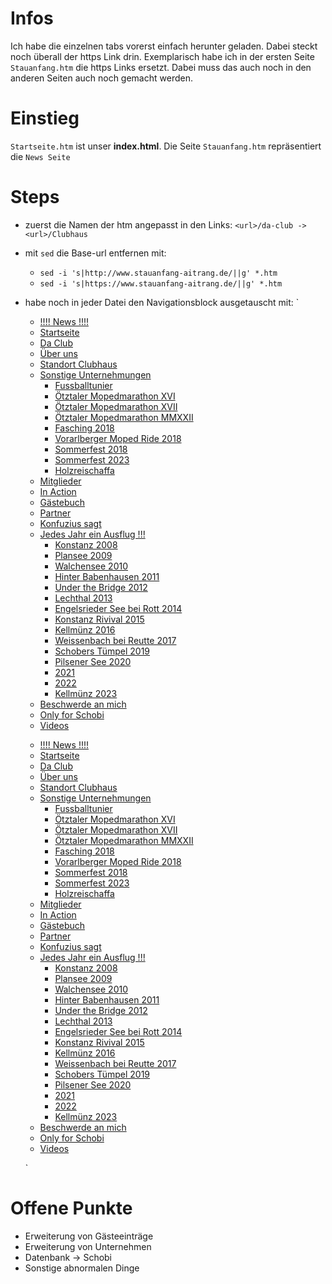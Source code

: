 # Infos

Ich habe die einzelnen tabs vorerst einfach herunter geladen. Dabei steckt noch überall der https Link drin.
Exemplarisch habe ich in der ersten Seite `Stauanfang.htm` die https Links ersetzt. Dabei muss das auch noch in den anderen 
Seiten auch noch gemacht werden. 


# Einstieg
`Startseite.htm` ist unser **index.html**. Die Seite `Stauanfang.htm` repräsentiert die `News Seite`


# Steps
* zuerst die Namen der htm angepasst in den Links: `<url>/da-club -> <url>/Clubhaus`
* mit `sed` die Base-url entfernen mit: 
  * `sed -i 's|http://www.stauanfang-aitrang.de/||g' *.htm`
  * `sed -i 's|https://www.stauanfang-aitrang.de/||g' *.htm`

* habe noch in jeder Datei den Navigationsblock ausgetauscht mit:
  `
        <nav class="jtpl-mobile-navigation navigation-colors"><div data-container="navigation"><div class="j-nav-variant-nested"><ul class="cc-nav-level-0 j-nav-level-0"><li id="cc-nav-view-2196785722" class="jmd-nav__list-item-0 cc-nav-current j-nav-current jmd-nav__item--current"><a href="Stauanfang.htm" data-link-title="!!!! News !!!!" class="cc-nav-current j-nav-current jmd-nav__link--current">!!!! News !!!!</a></li><li id="cc-nav-view-2036547622" class="jmd-nav__list-item-0"><a href="Startseite.htm" data-link-title="Startseite">Startseite</a></li><li id="cc-nav-view-2037572422" class="jmd-nav__list-item-0"><a href="Clubhaus.htm" data-link-title="Da Club">Da Club</a></li><li id="cc-nav-view-2036548122" class="jmd-nav__list-item-0"><a href="about.htm" data-link-title="Über uns">Über uns</a></li><li id="cc-nav-view-2036548322" class="jmd-nav__list-item-0"><a href="location.htm" data-link-title="Standort Clubhaus">Standort Clubhaus</a></li><li id="cc-nav-view-2370929122" class="jmd-nav__list-item-0 j-nav-has-children"><a href="unternehmen.htm" data-link-title="Sonstige Unternehmungen">Sonstige Unternehmungen</a><span data-navi-toggle="cc-nav-view-2370929122" class="jmd-nav__toggle-button"></span><ul class="cc-nav-level-1 j-nav-level-1"><li id="cc-nav-view-2362693722" class="jmd-nav__list-item-1"><a href="unternehmen.htmfussballtunier/" data-link-title="Fussballtunier">Fussballtunier</a></li><li id="cc-nav-view-2589381722" class="jmd-nav__list-item-1"><a href="unternehmen.htm%C3%B6tztaler-mopedmarathon-xvi/" data-link-title="Ötztaler Mopedmarathon XVI">Ötztaler Mopedmarathon XVI</a></li><li id="cc-nav-view-2705251122" class="jmd-nav__list-item-1"><a href="unternehmen.htm%C3%B6tztaler-mopedmarathon-xvii/" data-link-title="Ötztaler Mopedmarathon XVII">Ötztaler Mopedmarathon XVII</a></li><li id="cc-nav-view-2860614722" class="jmd-nav__list-item-1"><a href="unternehmen.htm%C3%B6tztaler-mopedmarathon-mmxxii/" data-link-title="Ötztaler Mopedmarathon MMXXII">Ötztaler Mopedmarathon MMXXII</a></li><li id="cc-nav-view-2752139322" class="jmd-nav__list-item-1"><a href="unternehmen.htmfasching-2018/" data-link-title="Fasching 2018">Fasching 2018</a></li><li id="cc-nav-view-2752140422" class="jmd-nav__list-item-1"><a href="unternehmen.htmvorarlberger-moped-ride-2018/" data-link-title="Vorarlberger Moped Ride 2018">Vorarlberger Moped Ride 2018</a></li><li id="cc-nav-view-2780140522" class="jmd-nav__list-item-1"><a href="unternehmen.htmsommerfest-2018/" data-link-title="Sommerfest 2018">Sommerfest 2018</a></li><li id="cc-nav-view-2869372022" class="jmd-nav__list-item-1"><a href="unternehmen.htmsommerfest-2023/" data-link-title="Sommerfest 2023">Sommerfest 2023</a></li><li id="cc-nav-view-2370929322" class="jmd-nav__list-item-1"><a href="unternehmen.htmholzreischaffa/" data-link-title="Holzreischaffa">Holzreischaffa</a></li></ul></li><li id="cc-nav-view-2036581622" class="jmd-nav__list-item-0"><a href="members.htm" data-link-title="Mitglieder">Mitglieder</a></li><li id="cc-nav-view-2157535022" class="jmd-nav__list-item-0"><a href="in_action.htm" data-link-title="In Action">In Action</a></li><li id="cc-nav-view-2036547722" class="jmd-nav__list-item-0"><a href="Gaestebuch.htm" data-link-title="Gästebuch">Gästebuch</a></li><li id="cc-nav-view-2037572722" class="jmd-nav__list-item-0"><a href="unternehmen.htm" data-link-title="Partner">Partner</a></li><li id="cc-nav-view-2157545622" class="jmd-nav__list-item-0"><a href="Konfuzius.htm" data-link-title="Konfuzius sagt">Konfuzius sagt</a></li><li id="cc-nav-view-2045998122" class="jmd-nav__list-item-0 j-nav-has-children"><a href="ausflug.htm" data-link-title="Jedes Jahr ein Ausflug !!!">Jedes Jahr ein Ausflug !!!</a><span data-navi-toggle="cc-nav-view-2045998122" class="jmd-nav__toggle-button"></span><ul class="cc-nav-level-1 j-nav-level-1"><li id="cc-nav-view-2051840722" class="jmd-nav__list-item-1"><a href="ausflug.htmkonstanz-2008/" data-link-title="Konstanz 2008">Konstanz 2008</a></li><li id="cc-nav-view-2046042022" class="jmd-nav__list-item-1"><a href="ausflug.htmplansee-2009/" data-link-title="Plansee 2009">Plansee 2009</a></li><li id="cc-nav-view-2167727422" class="jmd-nav__list-item-1"><a href="ausflug.htmwalchensee-2010/" data-link-title="Walchensee 2010">Walchensee 2010</a></li><li id="cc-nav-view-2046042822" class="jmd-nav__list-item-1"><a href="ausflug.htmhinter-babenhausen-2011/" data-link-title="Hinter Babenhausen 2011">Hinter Babenhausen 2011</a></li><li id="cc-nav-view-2077024522" class="jmd-nav__list-item-1"><a href="ausflug.htmunder-the-bridge-2012/" data-link-title="Under the Bridge 2012">Under the Bridge 2012</a></li><li id="cc-nav-view-2077035422" class="jmd-nav__list-item-1"><a href="ausflug.htmlechthal-2013/" data-link-title="Lechthal 2013">Lechthal 2013</a></li><li id="cc-nav-view-2357014922" class="jmd-nav__list-item-1"><a href="ausflug.htmengelsrieder-see-bei-rott-2014/" data-link-title="Engelsrieder See bei Rott 2014">Engelsrieder See bei Rott 2014</a></li><li id="cc-nav-view-2356980922" class="jmd-nav__list-item-1"><a href="ausflug.htmkonstanz-rivival-2015/" data-link-title="Konstanz Rivival 2015">Konstanz Rivival 2015</a></li><li id="cc-nav-view-2591134122" class="jmd-nav__list-item-1"><a href="ausflug.htmkellm%C3%BCnz-2016/" data-link-title="Kellmünz 2016">Kellmünz 2016</a></li><li id="cc-nav-view-2740261022" class="jmd-nav__list-item-1"><a href="ausflug.htmweissenbach-bei-reutte-2017/" data-link-title="Weissenbach bei Reutte 2017">Weissenbach bei Reutte 2017</a></li><li id="cc-nav-view-2794746522" class="jmd-nav__list-item-1"><a href="ausflug.htmschobers-t%C3%BCmpel-2019/" data-link-title="Schobers Tümpel 2019">Schobers Tümpel 2019</a></li><li id="cc-nav-view-2816069922" class="jmd-nav__list-item-1"><a href="ausflug.htmpilsener-see-2020/" data-link-title="Pilsener See 2020">Pilsener See 2020</a></li><li id="cc-nav-view-2867364422" class="jmd-nav__list-item-1"><a href="ausflug.htm2021/" data-link-title="2021">2021</a></li><li id="cc-nav-view-2867364522" class="jmd-nav__list-item-1"><a href="ausflug.htm2022/" data-link-title="2022">2022</a></li><li id="cc-nav-view-2869372122" class="jmd-nav__list-item-1"><a href="ausflug.htmkellm%C3%BCnz-2023/" data-link-title="Kellmünz 2023">Kellmünz 2023</a></li></ul></li><li id="cc-nav-view-2036548422" class="jmd-nav__list-item-0"><a href="beschwerde.htm" data-link-title="Beschwerde an mich">Beschwerde an mich</a></li><li id="cc-nav-view-2172647322" class="jmd-nav__list-item-0"><a href="Stauanfang.htmonly-for-schobi/" data-link-title="Only for Schobi">Only for Schobi</a></li><li id="cc-nav-view-2816112222" class="jmd-nav__list-item-0"><a href="Videos.htm" data-link-title="Videos">Videos</a></li></ul></div></div>
      </nav><!-- END _mobile-navigation.sass --><!-- _navigation.sass --><nav class="jtpl-navigation"><div class="jtpl-navigation__inner navigation-colors navigation-alignment" data-dropdown="true">
          <div data-container="navigation"><div class="j-nav-variant-nested"><ul class="cc-nav-level-0 j-nav-level-0"><li id="cc-nav-view-2196785722" class="jmd-nav__list-item-0 cc-nav-current j-nav-current jmd-nav__item--current"><a href="Stauanfang.htm" data-link-title="!!!! News !!!!" class="cc-nav-current j-nav-current jmd-nav__link--current">!!!! News !!!!</a></li><li id="cc-nav-view-2036547622" class="jmd-nav__list-item-0"><a href="Startseite.htm" data-link-title="Startseite">Startseite</a></li><li id="cc-nav-view-2037572422" class="jmd-nav__list-item-0"><a href="Clubhaus.htm" data-link-title="Da Club">Da Club</a></li><li id="cc-nav-view-2036548122" class="jmd-nav__list-item-0"><a href="about.htm" data-link-title="Über uns">Über uns</a></li><li id="cc-nav-view-2036548322" class="jmd-nav__list-item-0"><a href="location.htm" data-link-title="Standort Clubhaus">Standort Clubhaus</a></li><li id="cc-nav-view-2370929122" class="jmd-nav__list-item-0 j-nav-has-children"><a href="unternehmen.htm" data-link-title="Sonstige Unternehmungen">Sonstige Unternehmungen</a><span data-navi-toggle="cc-nav-view-2370929122" class="jmd-nav__toggle-button"></span><ul class="cc-nav-level-1 j-nav-level-1"><li id="cc-nav-view-2362693722" class="jmd-nav__list-item-1"><a href="unternehmen.htmfussballtunier/" data-link-title="Fussballtunier">Fussballtunier</a></li><li id="cc-nav-view-2589381722" class="jmd-nav__list-item-1"><a href="unternehmen.htm%C3%B6tztaler-mopedmarathon-xvi/" data-link-title="Ötztaler Mopedmarathon XVI">Ötztaler Mopedmarathon XVI</a></li><li id="cc-nav-view-2705251122" class="jmd-nav__list-item-1"><a href="unternehmen.htm%C3%B6tztaler-mopedmarathon-xvii/" data-link-title="Ötztaler Mopedmarathon XVII">Ötztaler Mopedmarathon XVII</a></li><li id="cc-nav-view-2860614722" class="jmd-nav__list-item-1"><a href="unternehmen.htm%C3%B6tztaler-mopedmarathon-mmxxii/" data-link-title="Ötztaler Mopedmarathon MMXXII">Ötztaler Mopedmarathon MMXXII</a></li><li id="cc-nav-view-2752139322" class="jmd-nav__list-item-1"><a href="unternehmen.htmfasching-2018/" data-link-title="Fasching 2018">Fasching 2018</a></li><li id="cc-nav-view-2752140422" class="jmd-nav__list-item-1"><a href="unternehmen.htmvorarlberger-moped-ride-2018/" data-link-title="Vorarlberger Moped Ride 2018">Vorarlberger Moped Ride 2018</a></li><li id="cc-nav-view-2780140522" class="jmd-nav__list-item-1"><a href="unternehmen.htmsommerfest-2018/" data-link-title="Sommerfest 2018">Sommerfest 2018</a></li><li id="cc-nav-view-2869372022" class="jmd-nav__list-item-1"><a href="unternehmen.htmsommerfest-2023/" data-link-title="Sommerfest 2023">Sommerfest 2023</a></li><li id="cc-nav-view-2370929322" class="jmd-nav__list-item-1"><a href="unternehmen.htmholzreischaffa/" data-link-title="Holzreischaffa">Holzreischaffa</a></li></ul></li><li id="cc-nav-view-2036581622" class="jmd-nav__list-item-0"><a href="members.htm" data-link-title="Mitglieder">Mitglieder</a></li><li id="cc-nav-view-2157535022" class="jmd-nav__list-item-0"><a href="in_action.htm" data-link-title="In Action">In Action</a></li><li id="cc-nav-view-2036547722" class="jmd-nav__list-item-0"><a href="Gaestebuch.htm" data-link-title="Gästebuch">Gästebuch</a></li><li id="cc-nav-view-2037572722" class="jmd-nav__list-item-0"><a href="unternehmen.htm" data-link-title="Partner">Partner</a></li><li id="cc-nav-view-2157545622" class="jmd-nav__list-item-0"><a href="Konfuzius.htm" data-link-title="Konfuzius sagt">Konfuzius sagt</a></li><li id="cc-nav-view-2045998122" class="jmd-nav__list-item-0 j-nav-has-children"><a href="ausflug.htm" data-link-title="Jedes Jahr ein Ausflug !!!">Jedes Jahr ein Ausflug !!!</a><span data-navi-toggle="cc-nav-view-2045998122" class="jmd-nav__toggle-button"></span><ul class="cc-nav-level-1 j-nav-level-1"><li id="cc-nav-view-2051840722" class="jmd-nav__list-item-1"><a href="ausflug.htmkonstanz-2008/" data-link-title="Konstanz 2008">Konstanz 2008</a></li><li id="cc-nav-view-2046042022" class="jmd-nav__list-item-1"><a href="ausflug.htmplansee-2009/" data-link-title="Plansee 2009">Plansee 2009</a></li><li id="cc-nav-view-2167727422" class="jmd-nav__list-item-1"><a href="ausflug.htmwalchensee-2010/" data-link-title="Walchensee 2010">Walchensee 2010</a></li><li id="cc-nav-view-2046042822" class="jmd-nav__list-item-1"><a href="ausflug.htmhinter-babenhausen-2011/" data-link-title="Hinter Babenhausen 2011">Hinter Babenhausen 2011</a></li><li id="cc-nav-view-2077024522" class="jmd-nav__list-item-1"><a href="ausflug.htmunder-the-bridge-2012/" data-link-title="Under the Bridge 2012">Under the Bridge 2012</a></li><li id="cc-nav-view-2077035422" class="jmd-nav__list-item-1"><a href="ausflug.htmlechthal-2013/" data-link-title="Lechthal 2013">Lechthal 2013</a></li><li id="cc-nav-view-2357014922" class="jmd-nav__list-item-1"><a href="ausflug.htmengelsrieder-see-bei-rott-2014/" data-link-title="Engelsrieder See bei Rott 2014">Engelsrieder See bei Rott 2014</a></li><li id="cc-nav-view-2356980922" class="jmd-nav__list-item-1"><a href="ausflug.htmkonstanz-rivival-2015/" data-link-title="Konstanz Rivival 2015">Konstanz Rivival 2015</a></li><li id="cc-nav-view-2591134122" class="jmd-nav__list-item-1"><a href="ausflug.htmkellm%C3%BCnz-2016/" data-link-title="Kellmünz 2016">Kellmünz 2016</a></li><li id="cc-nav-view-2740261022" class="jmd-nav__list-item-1"><a href="ausflug.htmweissenbach-bei-reutte-2017/" data-link-title="Weissenbach bei Reutte 2017">Weissenbach bei Reutte 2017</a></li><li id="cc-nav-view-2794746522" class="jmd-nav__list-item-1"><a href="ausflug.htmschobers-t%C3%BCmpel-2019/" data-link-title="Schobers Tümpel 2019">Schobers Tümpel 2019</a></li><li id="cc-nav-view-2816069922" class="jmd-nav__list-item-1"><a href="ausflug.htmpilsener-see-2020/" data-link-title="Pilsener See 2020">Pilsener See 2020</a></li><li id="cc-nav-view-2867364422" class="jmd-nav__list-item-1"><a href="ausflug.htm2021/" data-link-title="2021">2021</a></li><li id="cc-nav-view-2867364522" class="jmd-nav__list-item-1"><a href="ausflug.htm2022/" data-link-title="2022">2022</a></li><li id="cc-nav-view-2869372122" class="jmd-nav__list-item-1"><a href="ausflug.htmkellm%C3%BCnz-2023/" data-link-title="Kellmünz 2023">Kellmünz 2023</a></li></ul></li><li id="cc-nav-view-2036548422" class="jmd-nav__list-item-0"><a href="beschwerde.htm" data-link-title="Beschwerde an mich">Beschwerde an mich</a></li><li id="cc-nav-view-2172647322" class="jmd-nav__list-item-0"><a href="Stauanfang.htmonly-for-schobi/" data-link-title="Only for Schobi">Only for Schobi</a></li><li id="cc-nav-view-2816112222" class="jmd-nav__list-item-0"><a href="Videos.htm" data-link-title="Videos">Videos</a></li></ul></div></div>
        </div>
      </nav><!-- END _navigation.sass --><div class="jtpl-section cc-content-parent">

  `

# Offene Punkte
* Erweiterung von Gästeeinträge
* Erweiterung von Unternehmen
* Datenbank -> Schobi
* Sonstige abnormalen Dinge
